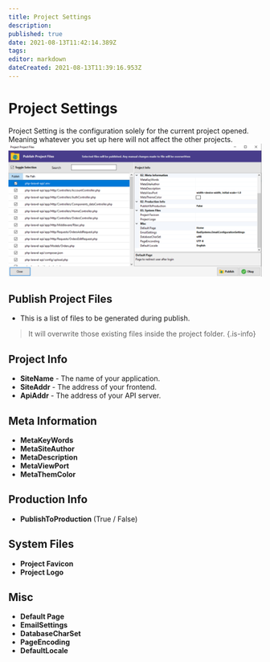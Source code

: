 ```yaml
---
title: Project Settings
description: 
published: true
date: 2021-08-13T11:42:14.389Z
tags: 
editor: markdown
dateCreated: 2021-08-13T11:39:16.953Z
---
```


# Project Settings
Project Setting is the configuration solely for the current project opened. Meaning whatever you set up here will not affect the other projects.
![1.png](/settings-style/1.png)

## Publish Project Files
- This is a list of files to be generated during publish.
> It will overwrite those existing files inside the project folder.
{.is-info}

## Project Info
- **SiteName** - The name of your application.
- **SiteAddr** - The address of your frontend.
- **ApiAddr** - The address of your API server.

## Meta Information
- **MetaKeyWords**
- **MetaSiteAuthor**
- **MetaDescription**
- **MetaViewPort**
- **MetaThemColor**

## Production Info
- **PublishToProduction** (True / False)

## System Files
- **Project Favicon**
- **Project Logo**

## Misc
- **Default Page**
- **EmailSettings**
- **DatabaseCharSet**
- **PageEncoding**
- **DefaultLocale**